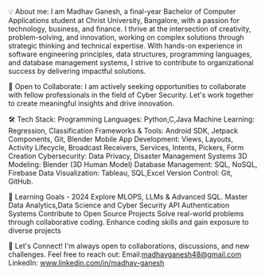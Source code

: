 💡 About me:
I am Madhav Ganesh, a final-year Bachelor of Computer Applications student at Christ University, Bangalore, with a passion for technology, business, and finance. I thrive at the intersection of creativity, problem-solving, and innovation, working on complex solutions through strategic thinking and technical expertise.
With hands-on experience in software engineering principles, data structures, programming languages, and database management systems, I strive to contribute to organizational success by delivering impactful solutions.

🤝 Open to Collaborate:
I am actively seeking opportunities to collaborate with fellow professionals in the field of Cyber Security. Let's work together to create meaningful insights and drive innovation.

🛠 Tech Stack:
Programming Languages: Python,C,Java
Machine Learning: Regression, Classification
Frameworks & Tools: Android SDK, Jetpack Components, Git, Blender
Mobile App Development: Views, Layouts, Activity Lifecycle, Broadcast Receivers, Services, Intents, Pickers, Form Creation
Cybersecurity: Data Privacy, Disaster Management Systems
3D Modeling: Blender (3D Human Model)
Database Management: SQL, NoSQL, Firebase
Data Visualization: Tableau, SQL,Excel
Version Control: Git, GitHub.

🌱 Learning Goals - 2024
Explore MLOPS, LLMs & Advanced SQL.
Master Data Analytics,Data Science and Cyber Security
API Authentication Systems
Contribute to Open Source Projects
Solve real-world problems through collaborative coding.
Enhance coding skills and gain exposure to diverse projects

🤝 Let's Connect!
I'm always open to collaborations, discussions, and new challenges. Feel free to reach out:
Email:madhavganesh48@gmail.com
LinkedIn: www.linkedin.com/in/madhav-ganesh

